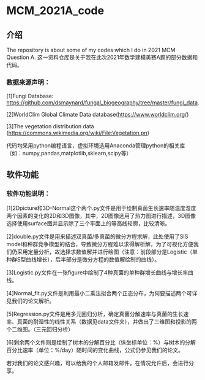 # MCM_2021A_code

## 介绍
The repository is about some of my codes which I do in 2021 MCM Question A. 
这一资料仓库是关于我在此次2021年数学建模美赛A题的部分数据和代码。

### 数据来源声明：

[1]Fungi Database: https://github.com/dsmaynard/fungal_biogeography/tree/master/fungi_data.

[2]WorldClim Global Climate Data database(https://www.worldclim.org/)

[3]The vegetation distribution data (https://commons.wikimedia.org/wiki/File:Vegetation.pn)

代码均采用python编程语言，虚拟环境选用Anaconda管理python的相关库（如：numpy,pandas,matplotlib,sklearn,scipy等）

## 软件功能

### 软件功能说明：

[1]2Dpicture和3D-Normal这个两个.py文件是用于绘制真菌生长速率随温度湿度两个因素的变化的2D和3D图像，其中，2D图像选用了热力图进行描述，3D图像选择使用surface图并显示除了三个平面上的等高线轮廓，比较清晰。

[2]double.py文件是用来描述双真菌/多真菌的微分方程求解，此处使用了SIS model和种群竞争模型的结合，导致微分方程难以求得解析解，为了可视化方便我们仍采用定量分析，故选择求数值解并进行绘图（注意：前段部分是Logistic（单种群S型曲线增长），后半部分是微分方程的数值解绘制的曲线）。

[3]Logistic.py文件在一张figure中绘制了4种真菌的单种群增长曲线与增长率曲线。

[4]Normal_fit.py文件是利用最小二乘法拟合两个正态分布，为何要描述两个可详见我们的论文解析。

[5]Regression.py文件是用多元回归分析，确定真菌分解速率与真菌的生长速率、真菌的耐湿性的线性关系（数据见data文件夹），并做出了三维图和投影的两个二维图。（三元回归分析）

[6]剩余两个文件则是绘制了树木的分解百分比（纵坐标单位：%）与树木的分解百分比速率（单位：%/day）随时间的变化曲线，公式仍参见我们的论文。

若对我们的论文感兴趣，可以给我的个人邮箱发邮件，在情况允许后，会进行分享。

